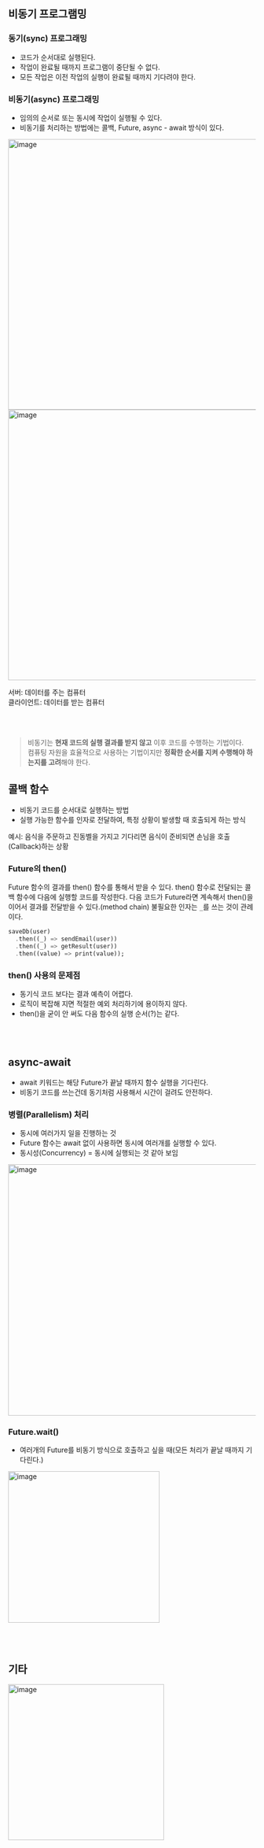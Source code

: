 ## 비동기 프로그램밍
### 동기(sync) 프로그래밍
* 코드가 순서대로 실행된다.
* 작업이 완료될 때까지 프로그램이 중단될 수 없다.
* 모든 작업은 이전 작업의 실행이 완료될 때까지 기다려야 한다.

### 비동기(async) 프로그래밍
* 임의의 순서로 또는 동시에 작업이 실행될 수 있다.
* 비동기를 처리하는 방법에는 콜백, Future, async - await 방식이 있다.

<img width="550" alt="image" src="https://github.com/NalaJang/TIL/assets/73895803/b4ca2232-bd6d-401c-ad0b-3beaee6efa9e">

<img width="550" alt="image" src="https://github.com/NalaJang/TIL/assets/73895803/b0664390-84d7-49c6-b26d-2784532ecefa">

서버: 데이터를 주는 컴퓨터  
클라이언트: 데이터를 받는 컴퓨터

<br></br>

>비동기는 **현재 코드의 실행 결과를 받지 않고** 이후 코드를 수행하는 기법이다.  
컴퓨팅 자원을 효율적으로 사용하는 기법이지만 **정확한 순서를 지켜 수행해야 하는지를 고려**해야 한다.  
## 콜백 함수
* 비동기 코드를 순서대로 실행하는 방법
* 실행 가능한 함수를 인자로 전달하여, 특정 상황이 발생할 때 호출되게 하는 방식

예시:
음식을 주문하고 진동벨을 가지고 기다리면 음식이 준비되면 손님을 호출(Callback)하는 상황

### Future의 then()
Future 함수의 결과를 then() 함수를 통해서 받을 수 있다.
then() 함수로 전달되는 콜백 함수에 다음에 실행할 코드를 작성한다.
다음 코드가 Future라면 계속해서 then()을 이어서 결과를 전달받을 수 있다.(method chain)
불필요한 인자는 `_`를 쓰는 것이 관례이다.

```dart
saveDb(user)
  .then((_) => sendEmail(user))
  .then((_) => getResult(user))
  .then((value) => print(value));
```

### then() 사용의 문제점
* 동기식 코드 보다는 결과 예측이 어렵다.
* 로직이 복잡해 지면 적절한 예외 처리하기에 용이하지 않다.
* then()을 굳이 안 써도 다음 함수의 실행 순서(?)는 같다.

<br></br>

## async-await
* await 키워드는 해당 Future가 끝날 때까지 함수 실행을 기다린다.
* 비동기 코드를 쓰는건데 동기처럼 사용해서 시간이 걸려도 안전하다.

### 병렬(Parallelism) 처리
* 동시에 여러가지 일을 진행하는 것
* Future 함수는 await 없이 사용하면 동시에 여러개를 실행할 수 있다.
* 동시성(Concurrency) = 동시에 실행되는 것 같아 보임

<img width="511" alt="image" src="https://github.com/NalaJang/TIL/assets/73895803/98a0ebfc-ae40-4efa-919b-32f05a415aba">

### Future.wait()
* 여러개의 Future를 비동기 방식으로 호출하고 싶을 때(모든 처리가 끝날 때까지 기다린다.)
<img width="308" alt="image" src="https://github.com/NalaJang/TIL/assets/73895803/41c43eb2-05f5-484e-bb95-18690305dd39">


<br></br>

## 기타
<img width="317" alt="image" src="https://github.com/NalaJang/TIL/assets/73895803/204e0f24-bc59-47ca-8b63-244a8cd35575">
